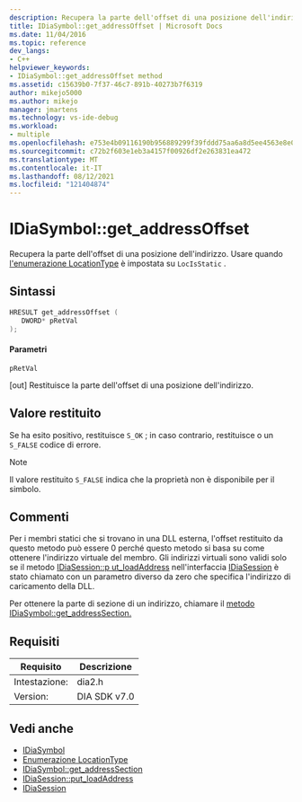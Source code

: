 ```yaml
---
description: Recupera la parte dell'offset di una posizione dell'indirizzo.
title: IDiaSymbol::get_addressOffset | Microsoft Docs
ms.date: 11/04/2016
ms.topic: reference
dev_langs:
- C++
helpviewer_keywords:
- IDiaSymbol::get_addressOffset method
ms.assetid: c15639b0-7f37-46c7-891b-40273b7f6319
author: mikejo5000
ms.author: mikejo
manager: jmartens
ms.technology: vs-ide-debug
ms.workload:
- multiple
ms.openlocfilehash: e753e4b09116190b956889299f39fddd75aa6a8d5ee4563e8e09893bfc5ee190
ms.sourcegitcommit: c72b2f603e1eb3a4157f00926df2e263831ea472
ms.translationtype: MT
ms.contentlocale: it-IT
ms.lasthandoff: 08/12/2021
ms.locfileid: "121404874"
---
```

# <a name="idiasymbolget_addressoffset"></a>IDiaSymbol::get_addressOffset
Recupera la parte dell'offset di una posizione dell'indirizzo. Usare quando [l'enumerazione LocationType](../../debugger/debug-interface-access/locationtype.md) è impostata su `LocIsStatic` .

## <a name="syntax"></a>Sintassi

```C++
HRESULT get_addressOffset ( 
   DWORD* pRetVal
);
```

#### <a name="parameters"></a>Parametri
 `pRetVal`

[out] Restituisce la parte dell'offset di una posizione dell'indirizzo.

## <a name="return-value"></a>Valore restituito
 Se ha esito positivo, restituisce `S_OK` ; in caso contrario, restituisce o un `S_FALSE` codice di errore.

> [!NOTE]
> Il valore restituito `S_FALSE` indica che la proprietà non è disponibile per il simbolo.

## <a name="remarks"></a>Commenti
 Per i membri statici che si trovano in una DLL esterna, l'offset restituito da questo metodo può essere 0 perché questo metodo si basa su come ottenere l'indirizzo virtuale del membro. Gli indirizzi virtuali sono validi solo se il metodo [IDiaSession::p ut_loadAddress](../../debugger/debug-interface-access/idiasession-put-loadaddress.md) nell'interfaccia [IDiaSession](../../debugger/debug-interface-access/idiasession.md) è stato chiamato con un parametro diverso da zero che specifica l'indirizzo di caricamento della DLL.

 Per ottenere la parte di sezione di un indirizzo, chiamare il [metodo IDiaSymbol::get_addressSection.](../../debugger/debug-interface-access/idiasymbol-get-addresssection.md)

## <a name="requirements"></a>Requisiti

|Requisito|Descrizione|
|-----------------|-----------------|
|Intestazione:|dia2.h|
|Version:|DIA SDK v7.0|

## <a name="see-also"></a>Vedi anche
- [IDiaSymbol](../../debugger/debug-interface-access/idiasymbol.md)
- [Enumerazione LocationType](../../debugger/debug-interface-access/locationtype.md)
- [IDiaSymbol::get_addressSection](../../debugger/debug-interface-access/idiasymbol-get-addresssection.md)
- [IDiaSession::put_loadAddress](../../debugger/debug-interface-access/idiasession-put-loadaddress.md)
- [IDiaSession](../../debugger/debug-interface-access/idiasession.md)
